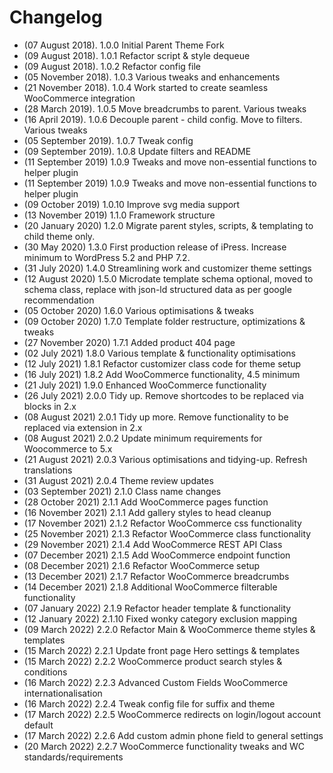 # Changelog
* (07 August 2018). 	1.0.0 	Initial Parent Theme Fork 
* (09 August 2018). 	1.0.1 	Refactor script & style dequeue
* (09 August 2018). 	1.0.2 	Refactor config file
* (05 November 2018). 	1.0.3 	Various tweaks and enhancements
* (21 November 2018). 	1.0.4 	Work started to create seamless WooCommerce integration
* (28 March 2019). 		1.0.5 	Move breadcrumbs to parent. Various tweaks
* (16 April 2019). 		1.0.6 	Decouple parent - child config. Move to filters. Various tweaks
* (05 September 2019).	1.0.7 	Tweak config 
* (09 September 2019).	1.0.8 	Update filters and README
* (11 September 2019)	1.0.9  	Tweaks and move non-essential functions to helper plugin
* (11 September 2019)	1.0.9  	Tweaks and move non-essential functions to helper plugin
* (09 October 2019)		1.0.10 	Improve svg media support
* (13 November 2019)	1.1.0  	Framework structure
* (20 January 2020)		1.2.0  	Migrate parent styles, scripts, & templating to child theme only.
* (30 May 2020)			1.3.0  	First production release of iPress. Increase minimum to WordPress 5.2 and PHP 7.2. 
* (31 July 2020)		1.4.0  	Streamlining work and customizer theme settings
* (12 August 2020)		1.5.0  	Microdate template schema optional, moved to schema class, replace with json-ld structured data as per google recommendation
* (05 October 2020)		1.6.0 	Various optimisations & tweaks
* (09 October 2020)		1.7.0 	Template folder restructure, optimizations & tweaks
* (27 November 2020)	1.7.1	Added product 404 page
* (02 July 2021)		1.8.0	Various template & functionality optimisations
* (12 July 2021)		1.8.1 	Refactor customizer class code for theme setup
* (16 July 2021)		1.8.2 	Add WooCommerce functionality, 4.5 minimum
* (21 July 2021)		1.9.0 	Enhanced WooCommerce functionality
* (26 July 2021)		2.0.0 	Tidy up. Remove shortcodes to be replaced via blocks in 2.x
* (08 August 2021)		2.0.1 	Tidy up more. Remove functionality to be replaced via extension in 2.x
* (08 August 2021)		2.0.2 	Update minimum requirements for Woocommerce to 5.x
* (21 August 2021)		2.0.3 	Various optimisations and tidying-up. Refresh translations
* (31 August 2021)		2.0.4 	Theme review updates
* (03 September 2021)	2.1.0 	Class name changes
* (28 October 2021)		2.1.1 	Add WooCommerce pages function
* (16 November 2021)	2.1.1 	Add gallery styles to head cleanup
* (17 November 2021)	2.1.2 	Refactor WooCommerce css functionality
* (25 November 2021)	2.1.3 	Refactor WooCommerce class functionality
* (29 November 2021)	2.1.4 	Add WooCommerce REST API Class
* (07 December 2021)	2.1.5 	Add WooCommerce endpoint function
* (08 December 2021)	2.1.6	Refactor WooCommerce setup
* (13 December 2021)	2.1.7	Refactor WooCommerce breadcrumbs
* (14 December 2021)	2.1.8	Additional WooCommerce filterable functionality
* (07 January 2022)		2.1.9	Refactor header template & functionality
* (12 January 2022)		2.1.10	Fixed wonky category exclusion mapping
* (09 March 2022)		2.2.0	Refactor Main & WooCommerce theme styles & templates
* (15 March 2022)		2.2.1	Update front page Hero settings & templates
* (15 March 2022)		2.2.2	WooCommerce product search styles & conditions
* (16 March 2022)		2.2.3	Advanced Custom Fields WooCommerce internationalisation
* (16 March 2022)		2.2.4	Tweak config file for suffix and theme
* (17 March 2022)		2.2.5	WooCommerce redirects on login/logout account default
* (17 March 2022)		2.2.6	Add custom admin phone field to general settings
* (20 March 2022)		2.2.7	WooCommerce functionality tweaks and WC standards/requirements
